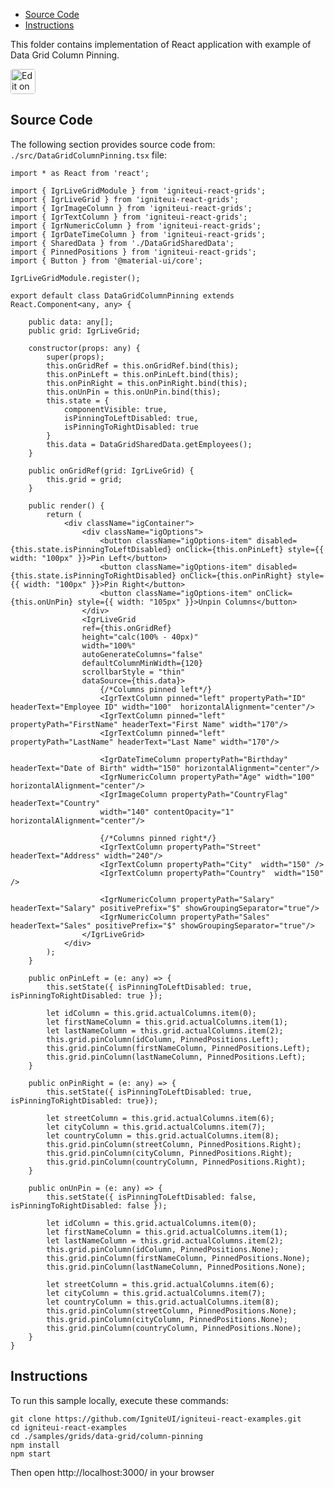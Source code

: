 <!-- NOTE: do not change this file because it will be auto re-generated from template file: -->
<!-- https://github.com/IgniteUI/igniteui-react-examples/tree/master/templates/sample/ReadMe.md -->

<!-- ## Table of Contents -->
<!-- - [Sample Preview](#Sample-Preview) -->
- [Source Code](#Source-Code)
- [Instructions](#Instructions)

This folder contains implementation of React application with example of Data Grid Column Pinning.
<!-- in the Data Grid component -->
<!-- [Data Grid](https://infragistics.com/Reactsite/components/data-grid.html) -->

<html lang="en" xmlns="http://www.w3.org/1999/xhtml">
    <body>
        <a target="_blank" href="https://codesandbox.io/s/github/IgniteUI/igniteui-react-examples/tree/master/samples/grids/data-grid/column-pinning?fontsize=14&hidenavigation=1&theme=dark&view=preview&file=/src/DataGridColumnPinning.tsx" rel="noopener noreferrer">
            <img height="40px" style="border-radius: 0.25rem" alt="Edit on CodeSandbox" src="https://static.infragistics.com/xplatform/images/sandbox/code.png"/>
        </a>
        <!-- <a target="_blank"
href="https://codesandbox.io/s/github/IgniteUI/igniteui-react-examples/tree/master/samples/maps/geo-map/binding-csv-points?fontsize=14&hidenavigation=1&theme=dark&view=preview">
            <img alt="Edit Sample" src="https://codesandbox.io/static/img/play-codesandbox.svg"/>
        </a> -->
        <!-- <a target="_blank" style="margin-left: 0.5rem"
href="https://codesandbox.io/embed/github/IgniteUI/igniteui-react-examples/tree/master/samples/grids/data-grid/column-pinning?fontsize=14&hidenavigation=1&theme=dark&view=preview&file=/src/DataGridColumnPinning.tsx">
            <img height="40px" style="border-radius: 5px" alt="View on CodeSandbox" src="https://static.infragistics.com/xplatform/images/sandbox/view.png"/>
        </a> -->
        <!-- <a target="_blank"
href="https://codesandbox.io/embed/github/IgniteUI/igniteui-react-examples/tree/master/samples/maps/geo-map/binding-csv-points?fontsize=14&hidenavigation=1&theme=dark&view=preview">
            <img alt="View on CodeSandbox" src="https://static.infragistics.com/xplatform/images/sandbox/view.png"/>
        </a>
https://codesandbox.io/embed/react-treemap-overview-rtb45
https://codesandbox.io/static/img/play-codesandbox.svg
https://codesandbox.io/embed/react-treemap-overview-rtb45?view=browser -->
    </body>
</html>

<!-- ## Sample Preview -->

<!-- <iframe
  src="https://codesandbox.io/embed/github/IgniteUI/igniteui-react-examples/tree/master/samples/grids/data-grid/column-pinning?fontsize=14&hidenavigation=1&theme=dark&view=preview&file=/src/DataGridColumnPinning.tsx"
  style="width:100%; height:400px; border:0; border-radius: 4px; overflow:hidden;"
  allow="accelerometer; ambient-light-sensor; camera; encrypted-media; geolocation; gyroscope; hid; microphone; midi; payment; usb; vr"
  sandbox="allow-forms allow-modals allow-popups allow-presentation allow-same-origin allow-scripts"
></iframe> -->

## Source Code

The following section provides source code from:
`./src/DataGridColumnPinning.tsx` file:

```tsx
import * as React from 'react';

import { IgrLiveGridModule } from 'igniteui-react-grids';
import { IgrLiveGrid } from 'igniteui-react-grids';
import { IgrImageColumn } from 'igniteui-react-grids';
import { IgrTextColumn } from 'igniteui-react-grids';
import { IgrNumericColumn } from 'igniteui-react-grids';
import { IgrDateTimeColumn } from 'igniteui-react-grids';
import { SharedData } from './DataGridSharedData';
import { PinnedPositions } from 'igniteui-react-grids';
import { Button } from '@material-ui/core';

IgrLiveGridModule.register();

export default class DataGridColumnPinning extends React.Component<any, any> {

    public data: any[];
    public grid: IgrLiveGrid;

    constructor(props: any) {
        super(props);
        this.onGridRef = this.onGridRef.bind(this);
        this.onPinLeft = this.onPinLeft.bind(this);
        this.onPinRight = this.onPinRight.bind(this);
        this.onUnPin = this.onUnPin.bind(this);
        this.state = {
            componentVisible: true,
            isPinningToLeftDisabled: true,
            isPinningToRightDisabled: true
        }
        this.data = DataGridSharedData.getEmployees();
    }

    public onGridRef(grid: IgrLiveGrid) {
        this.grid = grid;
    }

    public render() {
        return (
            <div className="igContainer">
                <div className="igOptions">
                    <button className="igOptions-item" disabled={this.state.isPinningToLeftDisabled} onClick={this.onPinLeft} style={{ width: "100px" }}>Pin Left</button>
                    <button className="igOptions-item" disabled={this.state.isPinningToRightDisabled} onClick={this.onPinRight} style={{ width: "100px" }}>Pin Right</button>
                    <button className="igOptions-item" onClick={this.onUnPin} style={{ width: "105px" }}>Unpin Columns</button>
                </div>
                <IgrLiveGrid
                ref={this.onGridRef}
                height="calc(100% - 40px)"
                width="100%"
                autoGenerateColumns="false"
                defaultColumnMinWidth={120}
                scrollbarStyle = "thin"
                dataSource={this.data}>
                    {/*Columns pinned left*/}
                    <IgrTextColumn pinned="left" propertyPath="ID" headerText="Employee ID" width="100"  horizontalAlignment="center"/>
                    <IgrTextColumn pinned="left" propertyPath="FirstName" headerText="First Name" width="170"/>
                    <IgrTextColumn pinned="left" propertyPath="LastName" headerText="Last Name" width="170"/>

                    <IgrDateTimeColumn propertyPath="Birthday" headerText="Date of Birth" width="150" horizontalAlignment="center"/>
                    <IgrNumericColumn propertyPath="Age" width="100" horizontalAlignment="center"/>
                    <IgrImageColumn propertyPath="CountryFlag" headerText="Country"
                    width="140" contentOpacity="1" horizontalAlignment="center"/>

                    {/*Columns pinned right*/}
                    <IgrTextColumn propertyPath="Street" headerText="Address" width="240"/>
                    <IgrTextColumn propertyPath="City"  width="150" />
                    <IgrTextColumn propertyPath="Country"  width="150" />

                    <IgrNumericColumn propertyPath="Salary" headerText="Salary" positivePrefix="$" showGroupingSeparator="true"/>
                    <IgrNumericColumn propertyPath="Sales" headerText="Sales" positivePrefix="$" showGroupingSeparator="true"/>
                </IgrLiveGrid>
            </div>
        );
    }

    public onPinLeft = (e: any) => {
        this.setState({ isPinningToLeftDisabled: true, isPinningToRightDisabled: true });

        let idColumn = this.grid.actualColumns.item(0);
        let firstNameColumn = this.grid.actualColumns.item(1);
        let lastNameColumn = this.grid.actualColumns.item(2);
        this.grid.pinColumn(idColumn, PinnedPositions.Left);
        this.grid.pinColumn(firstNameColumn, PinnedPositions.Left);
        this.grid.pinColumn(lastNameColumn, PinnedPositions.Left);
    }

    public onPinRight = (e: any) => {
        this.setState({ isPinningToLeftDisabled: true, isPinningToRightDisabled: true});

        let streetColumn = this.grid.actualColumns.item(6);
        let cityColumn = this.grid.actualColumns.item(7);
        let countryColumn = this.grid.actualColumns.item(8);
        this.grid.pinColumn(streetColumn, PinnedPositions.Right);
        this.grid.pinColumn(cityColumn, PinnedPositions.Right);
        this.grid.pinColumn(countryColumn, PinnedPositions.Right);
    }

    public onUnPin = (e: any) => {
        this.setState({ isPinningToLeftDisabled: false, isPinningToRightDisabled: false });

        let idColumn = this.grid.actualColumns.item(0);
        let firstNameColumn = this.grid.actualColumns.item(1);
        let lastNameColumn = this.grid.actualColumns.item(2);
        this.grid.pinColumn(idColumn, PinnedPositions.None);
        this.grid.pinColumn(firstNameColumn, PinnedPositions.None);
        this.grid.pinColumn(lastNameColumn, PinnedPositions.None);

        let streetColumn = this.grid.actualColumns.item(6);
        let cityColumn = this.grid.actualColumns.item(7);
        let countryColumn = this.grid.actualColumns.item(8);
        this.grid.pinColumn(streetColumn, PinnedPositions.None);
        this.grid.pinColumn(cityColumn, PinnedPositions.None);
        this.grid.pinColumn(countryColumn, PinnedPositions.None);
    }
}
```

## Instructions
To run this sample locally, execute these commands:

```
git clone https://github.com/IgniteUI/igniteui-react-examples.git
cd igniteui-react-examples
cd ./samples/grids/data-grid/column-pinning
npm install
npm start

```

Then open http://localhost:3000/ in your browser


